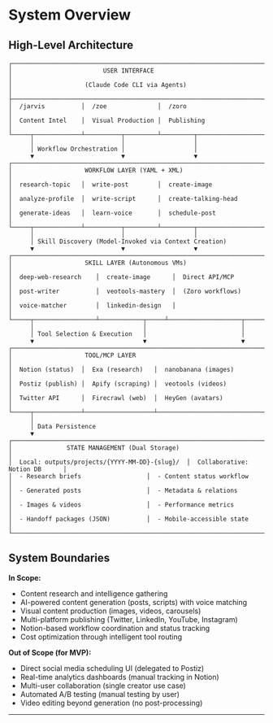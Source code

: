 # System Overview

## High-Level Architecture

```
┌─────────────────────────────────────────────────────────────────────┐
│                         USER INTERFACE                               │
│                    (Claude Code CLI via Agents)                      │
├─────────────────────────────────────────────────────────────────────┤
│  /jarvis          │  /zoe              │  /zoro                      │
│  Content Intel    │  Visual Production │  Publishing                 │
└─────┬─────────────┴──────────┬─────────┴─────────┬──────────────────┘
      │                        │                   │
      │ Workflow Orchestration │                   │
      ▼                        ▼                   ▼
┌─────────────────────────────────────────────────────────────────────┐
│                    WORKFLOW LAYER (YAML + XML)                       │
│  research-topic   │  write-post        │  create-image              │
│  analyze-profile  │  write-script      │  create-talking-head       │
│  generate-ideas   │  learn-voice       │  schedule-post             │
└─────┬─────────────┴──────────┬─────────┴─────────┬──────────────────┘
      │                        │                   │
      │ Skill Discovery (Model-Invoked via Context Creation)
      ▼                        ▼                   ▼
┌─────────────────────────────────────────────────────────────────────┐
│                    SKILL LAYER (Autonomous VMs)                      │
│  deep-web-research    │  create-image      │  Direct API/MCP        │
│  post-writer          │  veotools-mastery  │  (Zoro workflows)      │
│  voice-matcher        │  linkedin-design   │                        │
└─────┬─────────────────┴────────────┬─────┴────────────────────┬─────┘
      │                              │                          │
      │ Tool Selection & Execution   │                          │
      ▼                              ▼                          ▼
┌─────────────────────────────────────────────────────────────────────┐
│                    TOOL/MCP LAYER                                    │
│  Notion (status)  │  Exa (research)   │  nanobanana (images)        │
│  Postiz (publish) │  Apify (scraping) │  veotools (videos)          │
│  Twitter API      │  Firecrawl (web)  │  HeyGen (avatars)           │
└─────┬─────────────┴───────────────────┴─────────────────────────────┘
      │
      │ Data Persistence
      ▼
┌─────────────────────────────────────────────────────────────────────┐
│               STATE MANAGEMENT (Dual Storage)                        │
│  Local: outputs/projects/{YYYY-MM-DD}-{slug}/  │  Collaborative: Notion DB      │
│  - Research briefs                  │  - Content status workflow     │
│  - Generated posts                  │  - Metadata & relations        │
│  - Images & videos                  │  - Performance metrics         │
│  - Handoff packages (JSON)          │  - Mobile-accessible state     │
└─────────────────────────────────────────────────────────────────────┘
```

## System Boundaries

**In Scope:**
- Content research and intelligence gathering
- AI-powered content generation (posts, scripts) with voice matching
- Visual content production (images, videos, carousels)
- Multi-platform publishing (Twitter, LinkedIn, YouTube, Instagram)
- Notion-based workflow coordination and status tracking
- Cost optimization through intelligent tool routing

**Out of Scope (for MVP):**
- Direct social media scheduling UI (delegated to Postiz)
- Real-time analytics dashboards (manual tracking in Notion)
- Multi-user collaboration (single creator use case)
- Automated A/B testing (manual testing by user)
- Video editing beyond generation (no post-processing)

---
